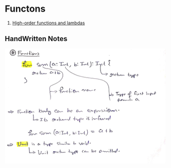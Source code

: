 # Functons
1. [High-order functions and lambdas](./High-order%20functions%20and%20lambdas/index.md)

## HandWritten Notes
<p align="center">
<img src="./1.jpg" alt="Page 1" width="800"/>
<p\>
